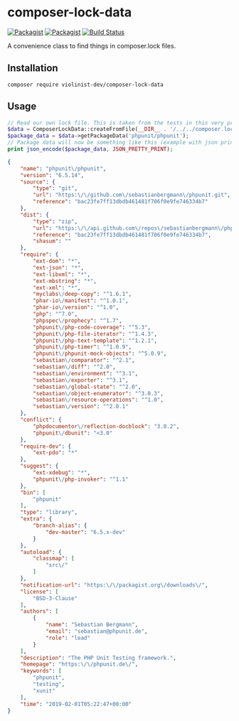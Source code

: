 # composer-lock-data


[![Packagist](https://img.shields.io/packagist/v/violinist-dev/composer-lock-data.svg?maxAge=3600)](https://packagist.org/packages/violinist-dev/composer-lock-data)
[![Packagist](https://img.shields.io/packagist/dt/violinist-dev/composer-lock-data.svg?maxAge=3600)](https://packagist.org/packages/violinist-dev/composer-lock-data)
[![Build Status](https://travis-ci.org/violinist-dev/composer-lock-data.svg?branch=master)](https://travis-ci.org/violinist-dev/composer-lock-data)

A convenience class to find things in composer.lock files.

## Installation

```
composer require violinist-dev/composer-lock-data
```

## Usage

```php
// Read our own lock file. This is taken from the tests in this very project.
$data = ComposerLockData::createFromFile(__DIR__ . '/../../composer.lock');
$package_data = $data->getPackageData('phpunit/phpunit');
// Package data will now be something like this (example with json print):
print json_encode($package_data, JSON_PRETTY_PRINT);
```

```json
{
    "name": "phpunit\/phpunit",
    "version": "6.5.14",
    "source": {
        "type": "git",
        "url": "https:\/\/github.com\/sebastianbergmann\/phpunit.git",
        "reference": "bac23fe7ff13dbdb461481f706f0e9fe746334b7"
    },
    "dist": {
        "type": "zip",
        "url": "https:\/\/api.github.com\/repos\/sebastianbergmann\/phpunit\/zipball\/bac23fe7ff13dbdb461481f706f0e9fe746334b7",
        "reference": "bac23fe7ff13dbdb461481f706f0e9fe746334b7",
        "shasum": ""
    },
    "require": {
        "ext-dom": "*",
        "ext-json": "*",
        "ext-libxml": "*",
        "ext-mbstring": "*",
        "ext-xml": "*",
        "myclabs\/deep-copy": "^1.6.1",
        "phar-io\/manifest": "^1.0.1",
        "phar-io\/version": "^1.0",
        "php": "^7.0",
        "phpspec\/prophecy": "^1.7",
        "phpunit\/php-code-coverage": "^5.3",
        "phpunit\/php-file-iterator": "^1.4.3",
        "phpunit\/php-text-template": "^1.2.1",
        "phpunit\/php-timer": "^1.0.9",
        "phpunit\/phpunit-mock-objects": "^5.0.9",
        "sebastian\/comparator": "^2.1",
        "sebastian\/diff": "^2.0",
        "sebastian\/environment": "^3.1",
        "sebastian\/exporter": "^3.1",
        "sebastian\/global-state": "^2.0",
        "sebastian\/object-enumerator": "^3.0.3",
        "sebastian\/resource-operations": "^1.0",
        "sebastian\/version": "^2.0.1"
    },
    "conflict": {
        "phpdocumentor\/reflection-docblock": "3.0.2",
        "phpunit\/dbunit": "<3.0"
    },
    "require-dev": {
        "ext-pdo": "*"
    },
    "suggest": {
        "ext-xdebug": "*",
        "phpunit\/php-invoker": "^1.1"
    },
    "bin": [
        "phpunit"
    ],
    "type": "library",
    "extra": {
        "branch-alias": {
            "dev-master": "6.5.x-dev"
        }
    },
    "autoload": {
        "classmap": [
            "src\/"
        ]
    },
    "notification-url": "https:\/\/packagist.org\/downloads\/",
    "license": [
        "BSD-3-Clause"
    ],
    "authors": [
        {
            "name": "Sebastian Bergmann",
            "email": "sebastian@phpunit.de",
            "role": "lead"
        }
    ],
    "description": "The PHP Unit Testing framework.",
    "homepage": "https:\/\/phpunit.de\/",
    "keywords": [
        "phpunit",
        "testing",
        "xunit"
    ],
    "time": "2019-02-01T05:22:47+00:00"
}
```

